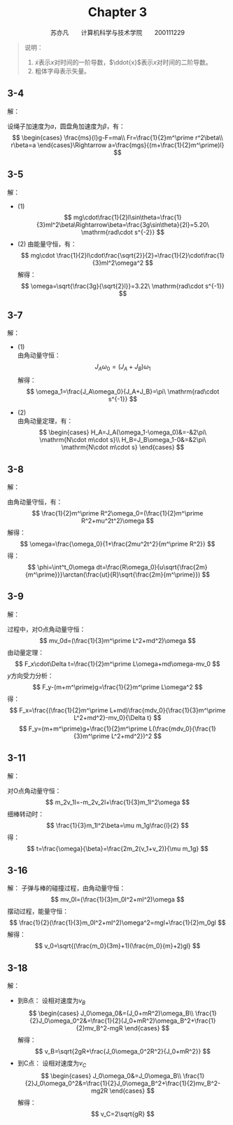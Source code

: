 # <center>Chapter 3</center>

<center>苏亦凡&emsp;&emsp;计算机科学与技术学院&emsp;&emsp;200111229</center>

>说明：  
>1. $\dot{x}$表示$x$对时间的一阶导数，$\ddot{x}$表示$x$对时间的二阶导数。  
>2. 粗体字母表示矢量。

## 3-4

解：

设绳子加速度为$a$，圆盘角加速度为$\beta$，有：
$$
\begin{cases}
    \frac{ms}{l}g-F=ma\\
    Fr=\frac{1}{2}m^\prime r^2\beta\\
    r\beta=a
\end{cases}\Rightarrow a=\frac{mgs}{(m+\frac{1}{2}m^\prime)l}
$$

## 3-5

解：

- (1)  
$$
mg\cdot\frac{1}{2}l\sin\theta=\frac{1}{3}ml^2\beta\Rightarrow\beta=\frac{3g\sin\theta}{2l}=5.20\ \mathrm{rad\cdot s^{-2}}
$$
- (2)
由能量守恒，有：
$$
mg\cdot \frac{1}{2}l\cdot\frac{\sqrt{2}}{2}=\frac{1}{2}\cdot\frac{1}{3}ml^2\omega^2
$$
解得：
$$
\omega=\sqrt{\frac{3g}{\sqrt{2}l}}=3.22\ \mathrm{rad\cdot s^{-1}}
$$

## 3-7

解：

- (1)  
由角动量守恒：
$$
J_A\omega_0=(J_A+J_B)\omega_1
$$
解得：
$$
\omega_1=\frac{J_A\omega_0}{J_A+J_B}=\pi\ \mathrm{rad\cdot s^{-1}}
$$

- (2)  
由角动量定理，有：
$$
\begin{cases}
    H_A=J_A(\omega_1-\omega_0)&=-&2\pi\ \mathrm{N\cdot m\cdot s}\\
    H_B=J_B\omega_1-0&=&2\pi\ \mathrm{N\cdot m\cdot s}
\end{cases}
$$

## 3-8

解：

由角动量守恒，有：
$$
\frac{1}{2}m^\prime R^2\omega_0=(\frac{1}{2}m^\prime R^2+mu^2t^2)\omega
$$
解得：
$$
\omega=\frac{\omega_0}{1+\frac{2mu^2t^2}{m^\prime R^2}}
$$
得：
$$
\phi=\int^t_0\omega dt=\frac{R\omega_0}{u\sqrt{\frac{2m}{m^\prime}}}\arctan(\frac{ut}{R}\sqrt{\frac{2m}{m^\prime}})
$$

## 3-9

解：

过程中，对O点角动量守恒：
$$
mv_0d=(\frac{1}{3}m^\prime L^2+md^2)\omega
$$
由动量定理：
$$
F_x\cdot\Delta t=\frac{1}{2}m^\prime L\omega+md\omega-mv_0
$$
$y$方向受力分析：
$$
F_y-(m+m^\prime)g=\frac{1}{2}m^\prime L\omega^2
$$
得：
$$
F_x=\frac{(\frac{1}{2}m^\prime L+md)\frac{mdv_0}{\frac{1}{3}m^\prime L^2+md^2}-mv_0}{\Delta t}
$$
$$
F_y=(m+m^\prime)g+\frac{1}{2}m^\prime L(\frac{mdv_0}{\frac{1}{3}m^\prime L^2+md^2})^2
$$

## 3-11

解：

对O点角动量守恒：
$$
m_2v_1l=-m_2v_2l+\frac{1}{3}m_1l^2\omega
$$
细棒转动时：
$$
\frac{1}{3}m_1l^2\beta=\mu m_1g\frac{l}{2}
$$
得：
$$
t=\frac{\omega}{\beta}=\frac{2m_2(v_1+v_2)}{\mu m_1g}
$$

## 3-16

解：
子弹与棒的碰撞过程，由角动量守恒：
$$
mv_0l=(\frac{1}{3}m_0l^2+ml^2)\omega
$$
摆动过程，能量守恒：
$$
\frac{1}{2}(\frac{1}{3}m_0l^2+ml^2)\omega^2=mgl+\frac{1}{2}m_0gl
$$
解得：
$$
v_0=\sqrt{(\frac{m_0}{3m}+1)(\frac{m_0}{m}+2)gl}
$$

## 3-18

解：

- 到B点：
设相对速度为$v_B$
$$
\begin{cases}
    J_0\omega_0&=(J_0+mR^2)\omega_B\\
    \frac{1}{2}J_0\omega_0^2&=\frac{1}{2}(J_0+mR^2)\omega_B^2+\frac{1}{2}mv_B^2-mgR
\end{cases}
$$
解得：
$$
v_B=\sqrt{2gR+\frac{J_0\omega_0^2R^2}{J_0+mR^2}}
$$
- 到C点：
设相对速度为$v_C$
$$
\begin{cases}
    J_0\omega_0&=J_0\omega_B\\
    \frac{1}{2}J_0\omega_0^2&=\frac{1}{2}J_0\omega_B^2+\frac{1}{2}mv_B^2-mg2R
\end{cases}
$$
解得：
$$
v_C=2\sqrt{gR}
$$
